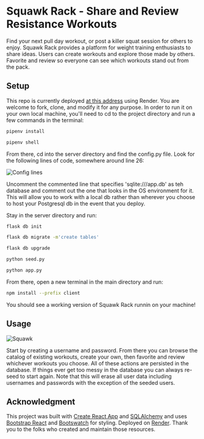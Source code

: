 # Squawk Rack - Share and Review Resistance Workouts

Find your next pull day workout, or post a killer squat session for others to enjoy.  Squawk Rack provides a platform for weight training enthusiasts to share ideas.  Users can create workouts and explore those made by others.  Favorite and review so everyone can see which workouts stand out from the pack.

## Setup

This repo is currently deployed [at this address](https://squawk-uqc5.onrender.com/) using Render.  You are welcome to fork, clone, and modify it for any purpose.  In order to run it on your own local machine, you'll need to cd to the project directory and run a few commands in the terminal:
```bash
pipenv install
```
```bash
pipenv shell
```

From there, cd into the server directory and find the config.py file.  Look for the following lines of code, somewhere around line 26:

![Config lines](https://github.com/apatari/squawk-rack/assets/108021977/0ee909b7-a2af-484e-ae00-d80e7b63a902)

Uncomment the commented line that specifies 'sqlite:///app.db' as teh database and comment out the one that looks in the OS environment for it.  This will allow you to work with a local db rather than wherever you choose to host your Postgresql db in the event that you deploy.

Stay in the server directory and run:

```bash
flask db init
```
```bash
flask db migrate -m'create tables'
```
```bash
flask db upgrade
```
```bash
python seed.py
```
```bash
python app.py
```
From there, open a new terminal in the main directory and run:
```bash
npm install --prefix client
```
You should see a working version of Squawk Rack runnin on your machine!

## Usage

![Squawk](https://github.com/apatari/squawk-rack/assets/108021977/e9f66eb2-2aec-4594-99f5-18096d297265)

Start by creating a username and password.  From there you can browse the catalog of existing workouts, create your own, then favorite and review whichever workouts you choose.  All of these actions are persisted in the database.  If things ever get too messy in the database you can always re-seed to start again.  Note that this will erase all user data including usernames and passwords with the exception of the seeded users.

## Acknowledgment

This project was built with [Create React App](https://github.com/facebook/create-react-app) and [SQLAlchemy](https://www.sqlalchemy.org/) and uses [Bootstrap React](https://react-bootstrap.netlify.app/) and [Bootswatch](https://bootswatch.com/) for styling.  Deployed on [Render](https://render.com/).  Thank you to the folks who created and maintain those resources.

